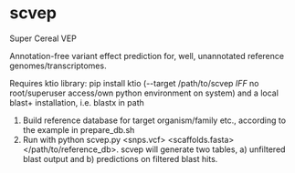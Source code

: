 # scvep
Super Cereal VEP

Annotation-free variant effect prediction for, well, unannotated reference genomes/transcriptomes. 

Requires ktio library: pip install ktio (--target /path/to/scvep *IFF* no root/superuser access/own python environment on system) and a local blast+ installation, i.e. blastx in path

1. Build reference database for target organism/family etc., according to the example in prepare_db.sh
2. Run with python scvep.py <snps.vcf> <scaffolds.fasta> </path/to/reference_db>. scvep will generate two tables, a) unfiltered blast output and b) predictions on filtered blast hits.
